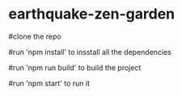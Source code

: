 # earthquake-zen-garden

#clone the repo

#run 'npm install' to insstall all the dependencies

#run 'npm run build' to build the project

#run 'npm start' to run it
